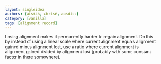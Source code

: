 ```yaml
---
layout: singleidea
authors: [ais523, ChrisE, aosdict]
category: [vanilla]
tags: [alignment record]
---
```

Losing alignment makes it permanently harder to regain alignment. Do this by instead of using a linear scale where current alignment equals alignment gained minus alignment lost, use a ratio where current alignment is alignment gained divided by alignment lost (probably with some constant factor in there somewhere).
